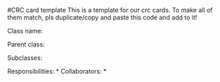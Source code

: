 #CRC card template
This is a template for our crc cards.
To make all of them match, pls duplicate/copy and paste this code and add to it!

Class name:

Parent class:

Subclasses:

Responsibilities:
*
Collaborators:
* 